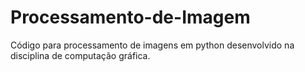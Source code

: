 # Processamento-de-Imagem
Código para processamento de imagens em python desenvolvido na disciplina de computação gráfica.
